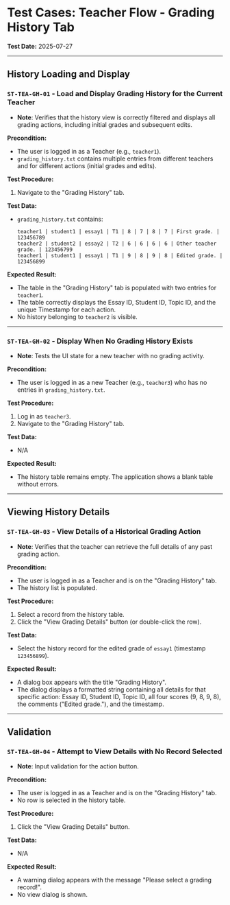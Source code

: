 
# Test Cases: Teacher Flow - Grading History Tab

**Test Date:** 2025-07-27

---

## History Loading and Display

### `ST-TEA-GH-01` - Load and Display Grading History for the Current Teacher
*   **Note**: Verifies that the history view is correctly filtered and displays all grading actions, including initial grades and subsequent edits.

**Precondition:**
*   The user is logged in as a Teacher (e.g., `teacher1`).
*   `grading_history.txt` contains multiple entries from different teachers and for different actions (initial grades and edits).

**Test Procedure:**
1.  Navigate to the "Grading History" tab.

**Test Data:**
*   `grading_history.txt` contains:
    ```
    teacher1 | student1 | essay1 | T1 | 8 | 7 | 8 | 7 | First grade. | 123456789
    teacher2 | student2 | essay2 | T2 | 6 | 6 | 6 | 6 | Other teacher grade. | 123456799
    teacher1 | student1 | essay1 | T1 | 9 | 8 | 9 | 8 | Edited grade. | 123456899
    ```

**Expected Result:**
*   The table in the "Grading History" tab is populated with two entries for `teacher1`.
*   The table correctly displays the Essay ID, Student ID, Topic ID, and the unique Timestamp for each action.
*   No history belonging to `teacher2` is visible.

---

### `ST-TEA-GH-02` - Display When No Grading History Exists
*   **Note**: Tests the UI state for a new teacher with no grading activity.

**Precondition:**
*   The user is logged in as a new Teacher (e.g., `teacher3`) who has no entries in `grading_history.txt`.

**Test Procedure:**
1.  Log in as `teacher3`.
2.  Navigate to the "Grading History" tab.

**Test Data:**
*   N/A

**Expected Result:**
*   The history table remains empty. The application shows a blank table without errors.

---

## Viewing History Details

### `ST-TEA-GH-03` - View Details of a Historical Grading Action
*   **Note**: Verifies that the teacher can retrieve the full details of any past grading action.

**Precondition:**
*   The user is logged in as a Teacher and is on the "Grading History" tab.
*   The history list is populated.

**Test Procedure:**
1.  Select a record from the history table.
2.  Click the "View Grading Details" button (or double-click the row).

**Test Data:**
*   Select the history record for the edited grade of `essay1` (timestamp `123456899`).

**Expected Result:**
*   A dialog box appears with the title "Grading History".
*   The dialog displays a formatted string containing all details for that specific action: Essay ID, Student ID, Topic ID, all four scores (9, 8, 9, 8), the comments ("Edited grade."), and the timestamp.

---

## Validation

### `ST-TEA-GH-04` - Attempt to View Details with No Record Selected
*   **Note**: Input validation for the action button.

**Precondition:**
*   The user is logged in as a Teacher and is on the "Grading History" tab.
*   No row is selected in the history table.

**Test Procedure:**
1.  Click the "View Grading Details" button.

**Test Data:**
*   N/A

**Expected Result:**
*   A warning dialog appears with the message "Please select a grading record!".
*   No view dialog is shown.

